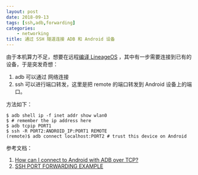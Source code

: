 ```yaml
---
layout: post
date: 2018-09-13
tags: [ssh,adb,forwarding]
categories:
    - networking
title: 通过 SSH 隧道连接 ADB 和 Android 设备
---
```


由于本机算力不足，想要在远程[编译 LineageOS](building-lineageos-in-archlinux.md) ，其中有一步需要连接到已有的设备，于是突发奇想：

1. adb 可以通过 网络连接
2. ssh 可以进行端口转发，这里是把 remote 的端口转发到 Android 设备上的端口。

方法如下：

```shell
$ adb shell ip -f inet addr show wlan0
$ # remember the ip address here
$ adb tcpip PORT1
$ ssh -R PORT2:ANDROID_IP:PORT1 REMOTE
(remote)$ adb connect localhost:PORT2 # trust this device on Android
```

参考文档：

1. [How can I connect to Android with ADB over TCP?](https://stackoverflow.com/a/3623727)
2. [SSH PORT FORWARDING EXAMPLE](https://www.ssh.com/ssh/tunneling/example)
